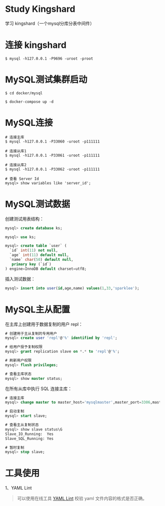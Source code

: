 # Study Kingshard

学习 kingshard（一个mysql分库分表中间件）

# 连接 kingshard
```shell
$ mysql -h127.0.0.1 -P9696 -uroot -proot
```

# MySQL测试集群启动
```shell
$ cd docker/mysql

$ docker-compose up -d
```

# MySQL连接
```shell
# 连接主库
$ mysql -h127.0.0.1 -P33060 -uroot -p111111

# 连接从库1
$ mysql -h127.0.0.1 -P33061 -uroot -p111111

# 连接从库2
$ mysql -h127.0.0.1 -P33062 -uroot -p111111

# 查看 Server Id
mysql> show variables like 'server_id';
```
# MySQL测试数据

创建测试用表结构：
```sql
mysql> create database ks;

mysql> use ks;

mysql> create table `user` (
  `id` int(11) not null,
  `age` int(11) default null,
  `name` char(50) default null,
   primary key (`id`)
) engine=InnoDB default charset=utf8;
```

插入测试数据：
```sql
mysql> insert into user(id,age,name) values(1,33,'sparklee');
```

# MySQL主从配置

在主库上创建用于数据复制的用户 repl：
```sql
# 创建用于主从复制的专用用户
mysql> create user 'repl'@'%' identified by 'repl';

# 给用户授予复制权限
mysql> grant replication slave on *.* to 'repl'@'%';

# 刷新用户权限
mysql> flush privileges;

# 查看主库状态
mysql> show master status;
```

在所有从库中执行 SQL 连接主库：
```sql
# 连接主库
mysql> change master to master_host='mysqlmaster',master_port=3306,master_user='repl',master_password='111111',master_auto_position=1;

# 启动复制
mysql> start slave;

# 查看主从复制状态
mysql> show slave status\G
Slave_IO_Running:  Yes
Slave_SQL_Running: Yes

# 暂时复制
mysql> stop slave;
```

# 工具使用

1、YAML Lint
> 可以使用在线工具 [YAML Lint](http://www.yamllint.com/) 校验 yaml 文件内容的格式是否正确。
